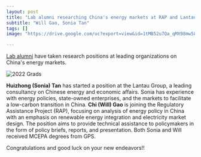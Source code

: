```yaml
---
layout: post
title: "Lab alumni researching China's energy markets at RAP and Lantau Group"
subtitle: "Will Gao, Sonia Tan"
tags: []
image: "https://drive.google.com/uc?export=view&id=1tMB52u7Qa_qMX98mw58OyXh-YxvgFog6"

---
```


[Lab alumni](/about/) have taken research positions at leading organizations on China's energy markets.

![2022 Grads](https://drive.google.com/uc?export=view&id=1tMB52u7Qa_qMX98mw58OyXh-YxvgFog6)

**Huizhong (Sonia) Tan** has started a position at the Lantau Group, a leading consultancy on Chinese energy and economic affairs. Sonia has experience with energy policies, state-owned enterprises, and the markets to facilitate a low-carbon transition in China. **Chi (Will) Gao** is joining the Regulatory Assistance Project (RAP), focusing on analysis of energy policy in China with an emphasis on renewable energy integration and electricity market design. The position aims to provide technical assistance to policymakers in the form of policy briefs, reports, and presentation. Both Sonia and Will received MCEPA degrees from GPS.

Congratulations and good luck on your new endeavors!!

